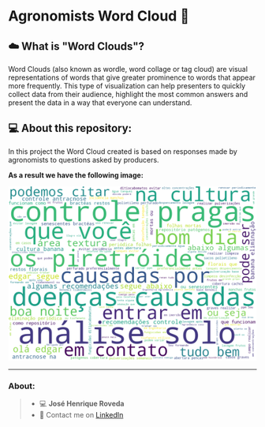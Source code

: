 # Agronomists Word Cloud 🌱

## ☁️ What is "Word Clouds"?

Word Clouds (also known as wordle, word collage or tag cloud) are visual representations of words that give greater prominence to words that appear more frequently. 
This type of visualization can help presenters to quickly collect data from their audience, highlight the most common answers and present the data in a way that everyone can understand.

## 💻 About this repository:

In this project the Word Cloud created is based on responses made by agronomists to questions asked by producers.

**As a result we have the following image:**

![](https://github.com/josehenriqueroveda/wordcloud-agro/blob/master/answers_cloud.png)

---

### About:

> - 💻 **José Henrique Roveda**
> - 📨 Contact me on [LinkedIn](https://www.linkedin.com/in/jhroveda/)
